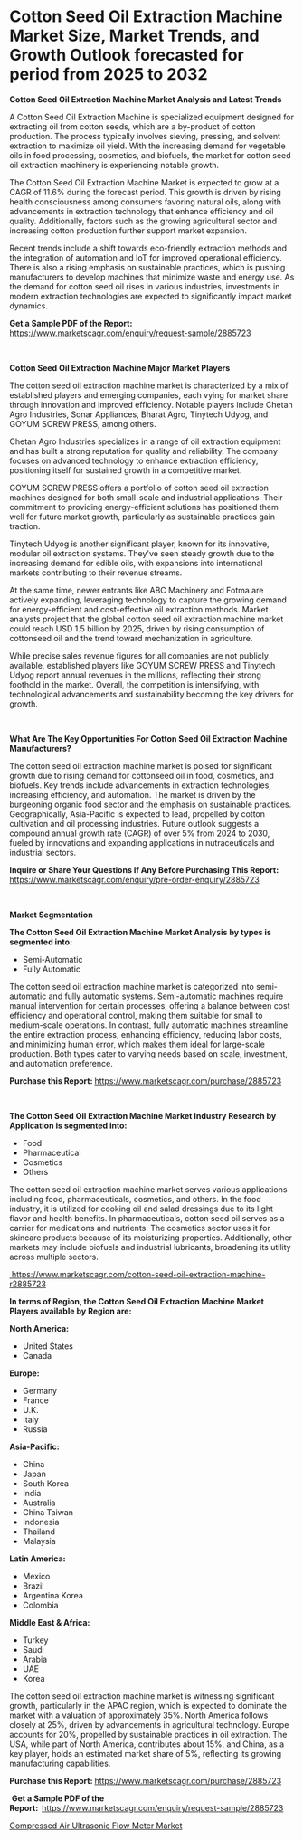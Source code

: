 <p><h1>Cotton Seed Oil Extraction Machine Market Size, Market Trends, and Growth Outlook forecasted for period from 2025 to 2032</h1></p><p><strong>Cotton Seed Oil Extraction Machine Market Analysis and Latest Trends</strong></p>
<p><p>A Cotton Seed Oil Extraction Machine is specialized equipment designed for extracting oil from cotton seeds, which are a by-product of cotton production. The process typically involves sieving, pressing, and solvent extraction to maximize oil yield. With the increasing demand for vegetable oils in food processing, cosmetics, and biofuels, the market for cotton seed oil extraction machinery is experiencing notable growth.</p><p>The Cotton Seed Oil Extraction Machine Market is expected to grow at a CAGR of 11.6% during the forecast period. This growth is driven by rising health consciousness among consumers favoring natural oils, along with advancements in extraction technology that enhance efficiency and oil quality. Additionally, factors such as the growing agricultural sector and increasing cotton production further support market expansion.</p><p>Recent trends include a shift towards eco-friendly extraction methods and the integration of automation and IoT for improved operational efficiency. There is also a rising emphasis on sustainable practices, which is pushing manufacturers to develop machines that minimize waste and energy use. As the demand for cotton seed oil rises in various industries, investments in modern extraction technologies are expected to significantly impact market dynamics.</p></p>
<p><strong>Get a Sample PDF of the Report:&nbsp;</strong> <a href="https://www.marketscagr.com/enquiry/request-sample/2885723?utm_campaign=3501&utm_medium=2&utm_source=Github&utm_content=ia&utm_term=13032025&utm_id=cotton-seed-oil-extraction-machine">https://www.marketscagr.com/enquiry/request-sample/2885723</a></p>
<p>&nbsp;</p>
<p><strong>Cotton Seed Oil Extraction Machine Major Market Players</strong></p>
<p><p>The cotton seed oil extraction machine market is characterized by a mix of established players and emerging companies, each vying for market share through innovation and improved efficiency. Notable players include Chetan Agro Industries, Sonar Appliances, Bharat Agro, Tinytech Udyog, and GOYUM SCREW PRESS, among others.</p><p>Chetan Agro Industries specializes in a range of oil extraction equipment and has built a strong reputation for quality and reliability. The company focuses on advanced technology to enhance extraction efficiency, positioning itself for sustained growth in a competitive market.</p><p>GOYUM SCREW PRESS offers a portfolio of cotton seed oil extraction machines designed for both small-scale and industrial applications. Their commitment to providing energy-efficient solutions has positioned them well for future market growth, particularly as sustainable practices gain traction.</p><p>Tinytech Udyog is another significant player, known for its innovative, modular oil extraction systems. They've seen steady growth due to the increasing demand for edible oils, with expansions into international markets contributing to their revenue streams.</p><p>At the same time, newer entrants like ABC Machinery and Fotma are actively expanding, leveraging technology to capture the growing demand for energy-efficient and cost-effective oil extraction methods. Market analysts project that the global cotton seed oil extraction machine market could reach USD 1.5 billion by 2025, driven by rising consumption of cottonseed oil and the trend toward mechanization in agriculture.</p><p>While precise sales revenue figures for all companies are not publicly available, established players like GOYUM SCREW PRESS and Tinytech Udyog report annual revenues in the millions, reflecting their strong foothold in the market. Overall, the competition is intensifying, with technological advancements and sustainability becoming the key drivers for growth.</p></p>
<p>&nbsp;</p>
<p><strong>What Are The Key Opportunities For Cotton Seed Oil Extraction Machine Manufacturers?</strong></p>
<p><p>The cotton seed oil extraction machine market is poised for significant growth due to rising demand for cottonseed oil in food, cosmetics, and biofuels. Key trends include advancements in extraction technologies, increasing efficiency, and automation. The market is driven by the burgeoning organic food sector and the emphasis on sustainable practices. Geographically, Asia-Pacific is expected to lead, propelled by cotton cultivation and oil processing industries. Future outlook suggests a compound annual growth rate (CAGR) of over 5% from 2024 to 2030, fueled by innovations and expanding applications in nutraceuticals and industrial sectors.</p></p>
<p><strong>Inquire or Share Your Questions If Any Before Purchasing This Report:</strong> <a href="https://www.marketscagr.com/enquiry/pre-order-enquiry/2885723?utm_campaign=3501&utm_medium=2&utm_source=Github&utm_content=ia&utm_term=13032025&utm_id=cotton-seed-oil-extraction-machine">https://www.marketscagr.com/enquiry/pre-order-enquiry/2885723</a></p>
<p>&nbsp;</p>
<p><strong>Market Segmentation</strong></p>
<p><strong>The Cotton Seed Oil Extraction Machine Market Analysis by types is segmented into:</strong></p>
<p><ul><li>Semi-Automatic</li><li>Fully Automatic</li></ul></p>
<p><p>The cotton seed oil extraction machine market is categorized into semi-automatic and fully automatic systems. Semi-automatic machines require manual intervention for certain processes, offering a balance between cost efficiency and operational control, making them suitable for small to medium-scale operations. In contrast, fully automatic machines streamline the entire extraction process, enhancing efficiency, reducing labor costs, and minimizing human error, which makes them ideal for large-scale production. Both types cater to varying needs based on scale, investment, and automation preference.</p></p>
<p><strong>Purchase this Report:&nbsp;</strong><a href="https://www.marketscagr.com/purchase/2885723?utm_campaign=3501&utm_medium=2&utm_source=Github&utm_content=ia&utm_term=13032025&utm_id=cotton-seed-oil-extraction-machine">https://www.marketscagr.com/purchase/2885723</a></p>
<p>&nbsp;</p>
<p><strong>The Cotton Seed Oil Extraction Machine Market Industry Research by Application is segmented into:</strong></p>
<p><ul><li>Food</li><li>Pharmaceutical</li><li>Cosmetics</li><li>Others</li></ul></p>
<p><p>The cotton seed oil extraction machine market serves various applications including food, pharmaceuticals, cosmetics, and others. In the food industry, it is utilized for cooking oil and salad dressings due to its light flavor and health benefits. In pharmaceuticals, cotton seed oil serves as a carrier for medications and nutrients. The cosmetics sector uses it for skincare products because of its moisturizing properties. Additionally, other markets may include biofuels and industrial lubricants, broadening its utility across multiple sectors.</p></p>
<p><a href="https://www.marketscagr.com/cotton-seed-oil-extraction-machine-r2885723?utm_campaign=3501&utm_medium=2&utm_source=Github&utm_content=ia&utm_term=13032025&utm_id=cotton-seed-oil-extraction-machine">&nbsp;https://www.marketscagr.com/cotton-seed-oil-extraction-machine-r2885723</a></p>
<p><strong>In terms of Region, the Cotton Seed Oil Extraction Machine Market Players available by Region are:</strong></p>
<p>
    <p> <strong> North America: </strong>
        <ul>
            <li>United States</li>
            <li>Canada</li>
        </ul>
        </p> 
    <p> <strong> Europe: </strong>
        <ul>
            <li>Germany</li>
            <li>France</li>
            <li>U.K.</li>
            <li>Italy</li>
            <li>Russia</li>
        </ul>
        </p> 
    <p> <strong> Asia-Pacific: </strong>
        <ul>
            <li>China</li>
            <li>Japan</li>
            <li>South Korea</li>
            <li>India</li>
            <li>Australia</li>
            <li>China Taiwan</li>
            <li>Indonesia</li>
            <li>Thailand</li>
            <li>Malaysia</li>
        </ul>
        </p> 
    <p> <strong> Latin America: </strong>
        <ul>
            <li>Mexico</li>
            <li>Brazil</li>
            <li>Argentina Korea</li>
            <li>Colombia</li>
        </ul>
        </p> 
    <p> <strong> Middle East & Africa: </strong>
        <ul>
            <li>Turkey</li>
            <li>Saudi</li>
            <li>Arabia</li>
            <li>UAE</li>
            <li>Korea</li>
        </ul>
    </p>
    </p>
<p><p>The cotton seed oil extraction machine market is witnessing significant growth, particularly in the APAC region, which is expected to dominate the market with a valuation of approximately 35%. North America follows closely at 25%, driven by advancements in agricultural technology. Europe accounts for 20%, propelled by sustainable practices in oil extraction. The USA, while part of North America, contributes about 15%, and China, as a key player, holds an estimated market share of 5%, reflecting its growing manufacturing capabilities.</p></p>
<p><strong>Purchase this Report: </strong><a href="https://www.marketscagr.com/purchase/2885723?utm_campaign=3501&utm_medium=2&utm_source=Github&utm_content=ia&utm_term=13032025&utm_id=cotton-seed-oil-extraction-machine">https://www.marketscagr.com/purchase/2885723</a></p>
<p>&nbsp;<strong>Get a Sample PDF of the Report:&nbsp;&nbsp;</strong><a href="https://www.marketscagr.com/enquiry/request-sample/2885723?utm_campaign=3501&utm_medium=2&utm_source=Github&utm_content=ia&utm_term=13032025&utm_id=cotton-seed-oil-extraction-machine">https://www.marketscagr.com/enquiry/request-sample/2885723</a></p>
<p><strong></strong></p>
<p><p><a href="https://github.com/denbelnmer50/Market-Research-Report-List-1/blob/main/compressed-air-ultrasonic-flow-meter-market.md?utm_campaign=3501&utm_medium=2&utm_source=Github&utm_content=ia&utm_term=13032025&utm_id=cotton-seed-oil-extraction-machine">Compressed Air Ultrasonic Flow Meter Market</a></p></p>